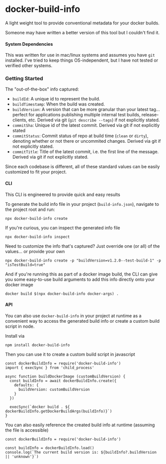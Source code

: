 # docker-build-info

A light weight tool to provide conventional metadata for your docker builds.

Someone may have written a better version of this tool but I couldn't find it.

#### System Dependencies

This was written for use in mac/linux systems and assumes you have `git` installed. I've tried to keep things OS-independent, but I have not tested or verified other systems.

### Getting Started

The "out-of-the-box" info captured:

- `buildId`: A unique id to represent the build.
- `buildTimestamp`: When the build was created.
- `buildVersion`: A version that can be more granular than your latest tag... perfect for applications publishing multiple internal test builds, release-clients, etc. Derived via git (`git describe --tags`) if not explicitly stated.
- `commitSha`: Unique id of the latest commit. Derived via git if not explicitly stated
- `commitStatus`: Commit status of repo at build time (`clean` or `dirty`), denoting whether or not there or uncommited changes. Derived via git if not explicitly stated.
- `commitTitle`: Title of the latest commit, i.e. the first line of the message. Derived via git if not explicitly stated.

Since each codebase is different, all of these standard values can be easily customized to fit your project.

#### CLI

This CLI is engineered to provide quick and easy results

To generate the build info file in your project (`build-info.json`), navigate to the project root and run:
```
npx docker-build-info create
```

If you're curious, you can inspect the generated info file
```
npx docker-build-info inspect
```

Need to customize the info that's captured? Just override one (or all) of the values... or provide your own
```
npx docker-build-info create -p "buildVersion=v1.2.0--test-build-1" -p "isTestBuild=true"
```

And if you're running this as part of a docker image build, the CLI can give you some easy-to-use build arguments to add this info directly onto your docker image
```
docker build $(npx docker-build-info docker-args) .
```

#### API

You can also use `docker-build-info` in your project at runtime as a convenient way to access the generated build info or create a custom build script in node.

Install via
```
npm install docker-build-info
```

Then you can use it to create a custom build script in javascript
```
const dockerBuildInfo = require('docker-build-info')
import { execSync } from 'child_process'

async function buildDockerImage (customBuildVersion) {
  const buildInfo = await dockerBuildInfo.create({
    defaults: {
      buildVersion: customBuildVersion
    }
  })

  execSync(`docker build . ${ dockerBuildInfo.getDockerBuildArgs(buildInfo)}`)
}
```

You can also easily reference the created build info at runtime (assuming the file is accessible)
```
const dockerBuildInfo = require('docker-build-info')

const buildInfo = dockerBuildInfo.load()
console.log(`The current build version is: ${buildInfo?.buildVersion || 'unknown'}`)
```

